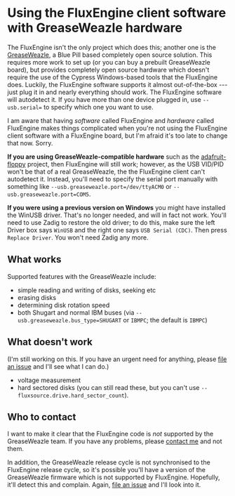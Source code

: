 Using the FluxEngine client software with GreaseWeazle hardware
===============================================================

The FluxEngine isn't the only project which does this; another one is the
[GreaseWeazle](https://github.com/keirf/Greaseweazle/wiki), a Blue Pill based
completely open source solution. This requires more work to set up (or you can
buy a prebuilt GreaseWeazle board), but provides completely open source
hardware which doesn't require the use of the Cypress Windows-based tools that
the FluxEngine does. Luckily, the FluxEngine software supports it almost
out-of-the-box --- just plug it in and nearly everything should work. The
FluxEngine software will autodetect it. If you have more than one device
plugged in, use `--usb.serial=` to specify which one you want to use.

I am aware that having _software_ called FluxEngine and _hardware_ called
FluxEngine makes things complicated when you're not using the FluxEngine client
software with a FluxEngine board, but I'm afraid it's too late to change that
now. Sorry.

**If you are using GreaseWeazle-compatible hardware** such as the
[adafruit-floppy](https://github.com/adafruit/Adafruit_Floppy) project, then
FluxEngine will still work; however, as the USB VID/PID won't be that of a real
GreaseWeazle, the the FluxEngine client can't autodetect it. Instead, you'll
need to specify the serial port manually with something like
`--usb.greaseweazle.port=/dev/ttyACM0` or `--usb.greaseweazle.port=COM5`.

**If you were using a previous version on Windows** you might have installed
the WinUSB driver. That's no longer needed, and will in fact not work. You'll
need to use Zadig to restore the old driver; to do this, make sure the left
Driver box says `WinUSB` and the right one says `USB Serial (CDC)`. Then press
`Replace Driver`. You won't need Zadig any more.

What works
----------

Supported features with the GreaseWeazle include:

  - simple reading and writing of disks, seeking etc
  - erasing disks
  - determining disk rotation speed
  - both Shugart and normal IBM buses (via
	`--usb.greaseweazle.bus_type=SHUGART` or `IBMPC`; the default is `IBMPC`)

What doesn't work
-----------------

(I'm still working on this. If you have an urgent need for anything, please
[file an issue](https://github.com/davidgiven/fluxengine/issues/new) and I'll
see what I can do.)

  - voltage measurement
  - hard sectored disks (you can still read these, but you can't use
	`--fluxsource.drive.hard_sector_count`).

Who to contact
--------------

I want to make it clear that the FluxEngine code is _not_ supported by the
GreaseWeazle team. If you have any problems, please [contact
me](https://github.com/davidgiven/fluxengine/issues/new) and not them.

In addition, the GreaseWeazle release cycle is not synchronised to the
FluxEngine release cycle, so it's possible you'll have a version of the
GreaseWeazle firmware which is not supported by FluxEngine. Hopefully, it'll
detect this and complain. Again, [file an
issue](https://github.com/davidgiven/fluxengine/issues/new) and I'll look into
it.

